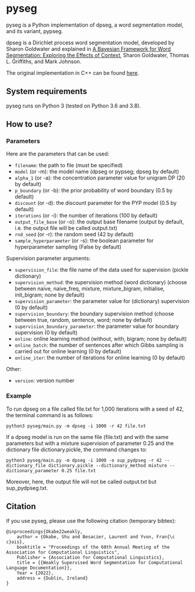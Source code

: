 # pyseg

pyseg is a Python implementation of dpseg, a word segmentation model, and its variant, pypseg.

dpseg is a Dirichlet process word segmentation model, developed by Sharon Goldwater and explained in [A Bayesian Framework for Word Segmentation: Exploring the Effects of Context][1], Sharon Goldwater, Thomas L. Griffiths, and Mark Johnson.

The original implementation in C++ can be found [here][2].

[1]: https://homepages.inf.ed.ac.uk/sgwater/papers/cognition-hdp.pdf
[2]: https://homepages.inf.ed.ac.uk/sgwater/resources.html


## System requirements
pyseg runs on Python 3 (tested on Python 3.6 and 3.8).

## How to use?

### Parameters
Here are the parameters that can be used:
- `filename`: the path to file (must be specified)
- `model` (or -m): the model name (dpseg or pypseg; dpseg by default)
- `alpha_1` (or -a): the concentration parameter value for unigram DP (20 by default)
- `p_boundary` (or -b): the prior probability of word boundary (0.5 by default)
- `discount` (or -d): the discount parameter for the PYP model (0.5 by default)
- `iterations` (or -i): the number of iterations (100 by default)
- `output_file_base` (or -o): the output base filename (output by default, i.e. the output file will be called output.txt)
- `rnd_seed` (or -r): the random seed (42 by default)
- `sample_hyperparameter` (or -s): the boolean parameter for hyperparameter sampling (False by default)

Supervision parameter arguments:
- `supervision_file`: the file name of the data used for supervision (pickle dictionary)
- `supervision_method`: the supervision method (word dictionary) (choose between naive, naive_freq, mixture, mixture_bigram, initialise, init_bigram; none by default)
- `supervision_parameter`: the parameter value for (dictionary) supervision (0 by default)
- `supervision_boundary`: the boundary supervision method (choose between true, random, sentence, word; none by default)
- `supervision_boundary_parameter`: the parameter value for boundary supervision (0 by default)
- `online`: online learning method (without, with, bigram; none by default)
- `online_batch`: the number of sentences after which Gibbs sampling is carried out for online learning (0 by default)
- `online_iter`: the number of iterations for online learning (0 by default)

Other:
- `version`: version number

### Example

To run dpseg on a file called file.txt for 1,000 iterations with a seed of 42, the terminal command is as follows:

```
python3 pyseg/main.py -m dpseg -i 1000 -r 42 file.txt
```

If a dpseg model is run on the same file (file.txt) and with the same parameters but with a mixture supervision of parameter 0.25 and the dictionary file dictionary.pickle, the command changes to:
```
python3 pyseg/main.py -m dpseg -i 1000 -o sup_pydpseg -r 42 --dictionary_file dictionary.pickle --dictionary_method mixture --dictionary_parameter 0.25 file.txt
```
Moreover, here, the output file will not be called output.txt but sup_pydpseg.txt.

## Citation
If you use pyseg, please use the following citation (temporary bibtex):
```
@inproceedings{Okabe22weakly,
	author = {Okabe, Shu and Besacier, Laurent and Yvon, Fran{\c c}ois},
	booktitle = "Proceedings of the 60th Annual Meeting of the Association for Computational Linguistics",
	Publisher = {Association for Computational Linguistics},
	title = {{Weakly Supervised Word Segmentation for Computational Language Documentation}},
	Year = {2022},
	address = {Dublin, Ireland}
}
```
